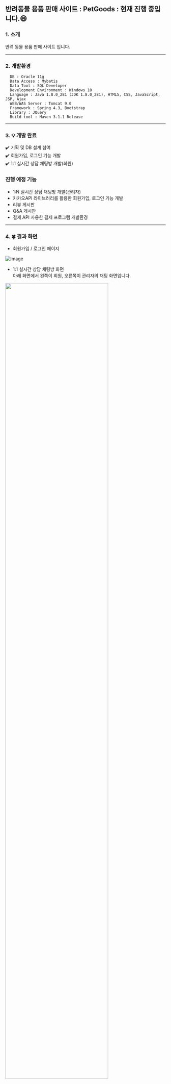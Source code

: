 ## 반려동물 용품 판매 사이트 : PetGoods : 현재 진행 중입니다.:smile:

### 1. 소개
<p>반려 동물 용품 판매 사이트 입니다.</p>

<hr/>

### 2. 개발환경
```
  DB : Oracle 11g
  Data Access : Mybatis
  Data Tool : SQL Developer
  Development Environment : Windows 10
  Language : Java 1.8.0_281 (JDK 1.8.0_281), HTML5, CSS, JavaScript, JSP, Ajax
  WEB/WAS Server : Tomcat 9.0
  Framework : Spring 4.3, Bootstrap
  Library : JQuery
  Build tool : Maven 3.1.1 Release
```
<hr/>

### 3. :bulb: 개발 완료 
:heavy_check_mark: 기획 및 DB 설계 참여<br>
:heavy_check_mark: 회원가입, 로그인 기능 개발<br>
:heavy_check_mark: 1:1 실시간 상담 채팅방 개발(회원)<br>
### 진행 예정 기능
* 1:N 실시간 상담 채팅방 개발(관리자)
* 카카오API 라이브러리를 활용한 회원가입, 로그인 기능 개발
* 리뷰 게시판
* Q&A 게시판
* 결제 API 사용한 결제 프로그램 개발환경
<hr/>
 
### 4. :four_leaf_clover: 결과 화면
* 회원가입 / 로그인 페이지

![image](https://user-images.githubusercontent.com/40787456/129844789-e9f284bd-02e1-4f45-8400-56e16d7c6cb7.png)

* 1:1 실시간 상담 채팅방 화면<br>
아래 화면에서 왼쪽이 회원, 오른쪽이 관리자의 채팅 화면입니다.

<img width="80%" src="https://user-images.githubusercontent.com/40787456/129847959-0c63f8b8-9b40-4012-ad27-b1d71da0fb82.gif"/>

